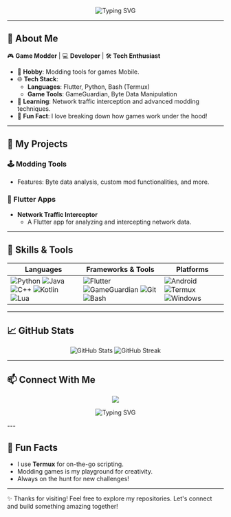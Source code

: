 <p align="center">
  <img src="https://readme-typing-svg.herokuapp.com?color=%2336BCF7&size=24&lines=Welcome+to+my+GitHub+profile!;I'm+a+Game+Modder+%26+Developer;Always+learning+new+things!" alt="Typing SVG">
</p>

---

## 🚀 About Me
🎮 **Game Modder** | 💻 **Developer** | 🛠️ **Tech Enthusiast**

- 🔧 **Hobby**: Modding tools for games Mobile.
- 🌐 **Tech Stack**: 
  - **Languages**: Flutter, Python, Bash (Termux)
  - **Game Tools**: GameGuardian, Byte Data Manipulation
- 🌱 **Learning**: Network traffic interception and advanced modding techniques.
- 🎯 **Fun Fact**: I love breaking down how games work under the hood!

---

## 📂 My Projects

### 🕹️ Modding Tools
- Features: Byte data analysis, custom mod functionalities, and more.

### 📱 Flutter Apps
- **Network Traffic Interceptor**
  - A Flutter app for analyzing and intercepting network data.

---

## 🌟 Skills & Tools

| **Languages**    | **Frameworks & Tools** | **Platforms**   |
|-------------------|-------------------------|-----------------|
| ![Python](https://img.shields.io/badge/Python-3776AB?style=for-the-badge&logo=python&logoColor=white) ![Java](https://img.shields.io/badge/Java-007396?style=for-the-badge&logo=java&logoColor=white) ![C++](https://img.shields.io/badge/C++-00599C?style=for-the-badge&logo=cplusplus&logoColor=white) ![Kotlin](https://img.shields.io/badge/Kotlin-0095D5?style=for-the-badge&logo=kotlin&logoColor=white) ![Lua](https://img.shields.io/badge/Lua-2C2D72?style=for-the-badge&logo=lua&logoColor=white) | ![Flutter](https://img.shields.io/badge/Flutter-02569B?style=for-the-badge&logo=flutter&logoColor=white) ![GameGuardian](https://img.shields.io/badge/GameGuardian-404040?style=for-the-badge) ![Git](https://img.shields.io/badge/Git-F05032?style=for-the-badge&logo=git&logoColor=white) ![Bash](https://img.shields.io/badge/Bash-4EAA25?style=for-the-badge&logo=gnu-bash&logoColor=white) | ![Android](https://img.shields.io/badge/Android-3DDC84?style=for-the-badge&logo=android&logoColor=white) ![Termux](https://img.shields.io/badge/Termux-000000?style=for-the-badge&logo=android&logoColor=white) ![Windows](https://img.shields.io/badge/Windows-0078D6?style=for-the-badge&logo=windows&logoColor=white) |

---

## 📈 GitHub Stats

<p align="center">
  <img src="https://github-readme-stats.vercel.app/api?username=IEnemyFiles&show_icons=true&theme=radical" alt="GitHub Stats">
  <img src="https://github-readme-streak-stats.herokuapp.com?user=IEnemyFiles&theme=radical" alt="GitHub Streak">
</p>

---

## 📫 Connect With Me

<p align="center">
  <a href="https://www.tiktok.com/@vipgamings" target="_blank"><img src="https://img.shields.io/badge/TikTok-%23000000.svg?style=for-the-badge&logo=TikTok&logoColor=white"></a>
</p>
<p align="center">
  <img src="https://readme-typing-svg.herokuapp.com?color=%2336BCF7&size=24&lines=My+Discord:+enemysaga+Or+-E-#4990!" alt="Typing SVG">
</p>
---

## 🎯 Fun Facts
- I use **Termux** for on-the-go scripting.
- Modding games is my playground for creativity.
- Always on the hunt for new challenges!

---

✨ Thanks for visiting! Feel free to explore my repositories. Let's connect and build something amazing together!
